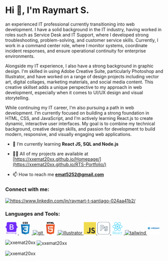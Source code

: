<h1 align="left">Hi 👋, I'm Raymart S.</h1>
<p align="left">an experienced IT professional currently transitioning into web development. I have a solid background in the IT industry, having worked in roles such as Service Desk and IT Support, where I developed strong troubleshooting, problem-solving, and customer service skills. Currently, I work in a command center role, where I monitor systems, coordinate incident responses, and ensure operational continuity for enterprise environments.

Alongside my IT experience, I also have a strong background in graphic design. I'm skilled in using Adobe Creative Suite, particularly Photoshop and Illustrator, and have worked on a range of design projects including vector art, digital collages, marketing materials, and social media content. This creative skillset adds a unique perspective to my approach in web development, especially when it comes to UI/UX design and visual storytelling.

While continuing my IT career, I'm also pursuing a path in web development. I’m currently focused on building a strong foundation in HTML, CSS, and JavaScript, and I'm actively learning React.js to create dynamic, interactive user interfaces. My goal is to combine my technical background, creative design skills, and passion for development to build modern, responsive, and visually engaging web applications.</p>

- 🌱 I’m currently learning **React JS, SQL and Node.js**

- 👨‍💻 All of my projects are available at [https://xxemat20xx.github.io/Homepage/](https://xxemat20xx.github.io/RTS-Portfolio/)

- 📫 How to reach me **emat5252@gmail.com**

<h3 align="left">Connect with me:</h3>
<p align="left">
<a href="https://www.linkedin.com/in/raymart-t-santiago-024aa41b2/" target="blank"><img align="center" src="https://raw.githubusercontent.com/rahuldkjain/github-profile-readme-generator/master/src/images/icons/Social/linked-in-alt.svg" alt="https://www.linkedin.com/in/raymart-t-santiago-024aa41b2/" height="30" width="40" /></a>
</p>

<h3 align="left">Languages and Tools:</h3>
<p align="left"> <a href="https://getbootstrap.com" target="_blank" rel="noreferrer"> <img src="https://raw.githubusercontent.com/devicons/devicon/master/icons/bootstrap/bootstrap-plain-wordmark.svg" alt="bootstrap" width="40" height="40"/> </a> <a href="https://www.w3schools.com/css/" target="_blank" rel="noreferrer"> <img src="https://raw.githubusercontent.com/devicons/devicon/master/icons/css3/css3-original-wordmark.svg" alt="css3" width="40" height="40"/> </a> <a href="https://git-scm.com/" target="_blank" rel="noreferrer"> <img src="https://www.vectorlogo.zone/logos/git-scm/git-scm-icon.svg" alt="git" width="40" height="40"/> </a> <a href="https://www.w3.org/html/" target="_blank" rel="noreferrer"> <img src="https://raw.githubusercontent.com/devicons/devicon/master/icons/html5/html5-original-wordmark.svg" alt="html5" width="40" height="40"/> </a> <a href="https://www.adobe.com/in/products/illustrator.html" target="_blank" rel="noreferrer"> <img src="https://www.vectorlogo.zone/logos/adobe_illustrator/adobe_illustrator-icon.svg" alt="illustrator" width="40" height="40"/> </a> <a href="https://developer.mozilla.org/en-US/docs/Web/JavaScript" target="_blank" rel="noreferrer"> <img src="https://raw.githubusercontent.com/devicons/devicon/master/icons/javascript/javascript-original.svg" alt="javascript" width="40" height="40"/> </a> <a href="https://www.photoshop.com/en" target="_blank" rel="noreferrer"> <img src="https://raw.githubusercontent.com/devicons/devicon/master/icons/photoshop/photoshop-line.svg" alt="photoshop" width="40" height="40"/> </a> <a href="https://reactjs.org/" target="_blank" rel="noreferrer"> <img src="https://raw.githubusercontent.com/devicons/devicon/master/icons/react/react-original-wordmark.svg" alt="react" width="40" height="40"/> </a> <a href="https://tailwindcss.com/" target="_blank" rel="noreferrer"> <img src="https://www.vectorlogo.zone/logos/tailwindcss/tailwindcss-icon.svg" alt="tailwind" width="40" height="40"/> </a> <a href="https://webpack.js.org" target="_blank" rel="noreferrer"> <img src="https://raw.githubusercontent.com/devicons/devicon/d00d0969292a6569d45b06d3f350f463a0107b0d/icons/webpack/webpack-original-wordmark.svg" alt="webpack" width="40" height="40"/> </a> </p>

<p><img align="left" src="https://github-readme-stats.vercel.app/api/top-langs?username=xxemat20xx&show_icons=true&locale=en&layout=compact" alt="xxemat20xx" /></p>

<p>&nbsp;<img align="center" src="https://github-readme-stats.vercel.app/api?username=xxemat20xx&show_icons=true&locale=en" alt="xxemat20xx" /></p>

<p><img align="center" src="https://github-readme-streak-stats.herokuapp.com/?user=xxemat20xx&" alt="xxemat20xx" /></p>
